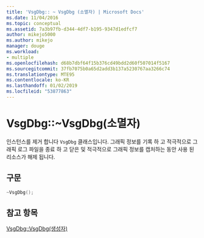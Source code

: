 ```yaml
---
title: 'VsgDbg:: ~ VsgDbg (소멸자) | Microsoft Docs'
ms.date: 11/04/2016
ms.topic: conceptual
ms.assetid: 7a3b97fb-d344-4df7-b195-9347d1edfcf7
author: mikejo5000
ms.author: mikejo
manager: douge
ms.workload:
- multiple
ms.openlocfilehash: d68b7dbf64f15b376cd49bdd2d60f507014f5167
ms.sourcegitcommit: 37fb7075b0a65d2add3b137a5230767aa3266c74
ms.translationtype: MTE95
ms.contentlocale: ko-KR
ms.lasthandoff: 01/02/2019
ms.locfileid: "53877863"
---
```

# <a name="vsgdbgvsgdbg-destructor"></a>VsgDbg::~VsgDbg(소멸자)
인스턴스를 제거 합니다 `VsgDbg` 클래스입니다. 그래픽 정보를 기록 하 고 적극적으로 그래픽 로그 파일을 종료 하 고 닫은 및 적극적으로 그래픽 정보를 캡처하는 동안 사용 된 리소스가 해제 됩니다.  
  
## <a name="syntax"></a>구문  
  
```C++  
~VsgDbg();  
```  
  
## <a name="see-also"></a>참고 항목  
 [VsgDbg::VsgDbg(생성자)](vsgdbg-vsgdbg-constructor.md)